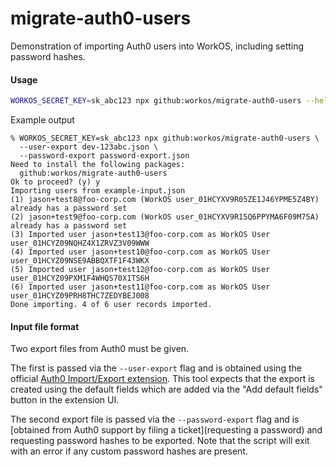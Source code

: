 # migrate-auth0-users

Demonstration of importing Auth0 users into WorkOS, including setting password hashes.

#### Usage

```bash
WORKOS_SECRET_KEY=sk_abc123 npx github:workos/migrate-auth0-users --help
```

Example output

```
% WORKOS_SECRET_KEY=sk_abc123 npx github:workos/migrate-auth0-users \
  --user-export dev-123abc.json \
  --password-export password-export.json
Need to install the following packages:
  github:workos/migrate-auth0-users
Ok to proceed? (y) y
Importing users from example-input.json
(1) jason+test8@foo-corp.com (WorkOS user_01HCYXV9R05ZE1J46YPME5Z4BY) already has a password set
(2) jason+test9@foo-corp.com (WorkOS user_01HCYXV9R15Q6PPYMA6F09M75A) already has a password set
(3) Imported user jason+test13@foo-corp.com as WorkOS User user_01HCYZ09NQHZ4X1ZRVZ3V09WWW
(4) Imported user jason+test10@foo-corp.com as WorkOS User user_01HCYZ09NSE9ABBQXTF1F43WKX
(5) Imported user jason+test12@foo-corp.com as WorkOS User user_01HCYZ09PXM1F4WHQS70X1TS6H
(6) Imported user jason+test11@foo-corp.com as WorkOS User user_01HCYZ09PRH8THC7ZEDYBEJ008
Done importing. 4 of 6 user records imported.
```

#### Input file format

Two export files from Auth0 must be given.

The first is passed via the `--user-export` flag and is obtained using the
official [Auth0 Import/Export extension](https://auth0.com/docs/customize/extensions/user-import-export-extension). This
tool expects that the export is created using the default fields
which are added via the "Add default fields" button in the extension UI.

The second export file is passed via the `--password-export` flag and is
[obtained from Auth0 support by filing a ticket](requesting a password)
and requesting password hashes to be exported. Note that the script will exit
with an error if any custom password hashes are present.

